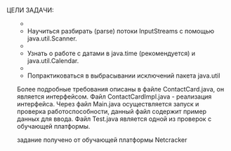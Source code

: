 ЦЕЛИ ЗАДАЧИ:<ul>
* <li>Научиться разбирать (parse) потоки InputStreams с помощью java.util.Scanner.</li>
* <li>Узнать о работе с датами в java.time (рекомендуется) и java.util.Calendar.</li>
* <li>Попрактиковаться в выбрасывании исключений пакета java.util</li>

Более подробные требования описаны в файле ContactCard.java, он является интерфейсом.
Файл ContactCardImpl.java - реализация интерфейса.
Через файл Main.java осуществляется запуск и проверка работоспособности, данный файл содержит пример данных для ввода. 
Файл Test.java является одной из проверок с обучающей платформы.

задание получено от обучающей платформы Netcracker
